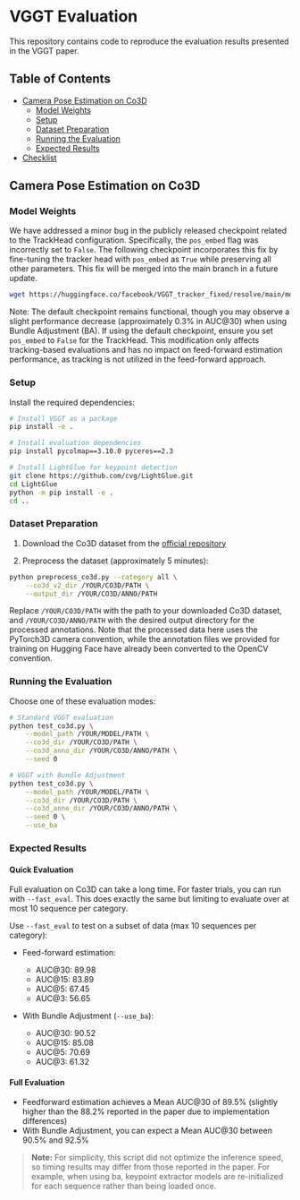 # VGGT Evaluation

This repository contains code to reproduce the evaluation results presented in the VGGT paper.

## Table of Contents

- [Camera Pose Estimation on Co3D](#camera-pose-estimation-on-co3d)
  - [Model Weights](#model-weights)
  - [Setup](#setup)
  - [Dataset Preparation](#dataset-preparation)
  - [Running the Evaluation](#running-the-evaluation)
  - [Expected Results](#expected-results)
- [Checklist](#checklist)

## Camera Pose Estimation on Co3D

### Model Weights

We have addressed a minor bug in the publicly released checkpoint related to the TrackHead configuration. Specifically, the `pos_embed` flag was incorrectly set to `False`. The following checkpoint incorporates this fix by fine-tuning the tracker head with `pos_embed` as `True` while preserving all other parameters. This fix will be merged into the main branch in a future update.

```bash
wget https://huggingface.co/facebook/VGGT_tracker_fixed/resolve/main/model_tracker_fixed_e20.pt
```

Note: The default checkpoint remains functional, though you may observe a slight performance decrease (approximately 0.3% in AUC@30) when using Bundle Adjustment (BA). If using the default checkpoint, ensure you set `pos_embed` to `False` for the TrackHead. This modification only affects tracking-based evaluations and has no impact on feed-forward estimation performance, as tracking is not utilized in the feed-forward approach.

### Setup

Install the required dependencies:

```bash
# Install VGGT as a package
pip install -e .

# Install evaluation dependencies
pip install pycolmap==3.10.0 pyceres==2.3

# Install LightGlue for keypoint detection
git clone https://github.com/cvg/LightGlue.git
cd LightGlue
python -m pip install -e .
cd ..
```

### Dataset Preparation

1. Download the Co3D dataset from the [official repository](https://github.com/facebookresearch/co3d)

2. Preprocess the dataset (approximately 5 minutes):
```bash
python preprocess_co3d.py --category all \
    --co3d_v2_dir /YOUR/CO3D/PATH \
    --output_dir /YOUR/CO3D/ANNO/PATH
```

   Replace `/YOUR/CO3D/PATH` with the path to your downloaded Co3D dataset, and `/YOUR/CO3D/ANNO/PATH` with the desired output directory for the processed annotations. Note that the processed data here uses the PyTorch3D camera convention, while the annotation files we provided for training on Hugging Face have already been converted to the OpenCV convention.



### Running the Evaluation

Choose one of these evaluation modes:

```bash
# Standard VGGT evaluation
python test_co3d.py \
    --model_path /YOUR/MODEL/PATH \
    --co3d_dir /YOUR/CO3D/PATH \
    --co3d_anno_dir /YOUR/CO3D/ANNO/PATH \
    --seed 0

# VGGT with Bundle Adjustment
python test_co3d.py \
    --model_path /YOUR/MODEL/PATH \
    --co3d_dir /YOUR/CO3D/PATH \
    --co3d_anno_dir /YOUR/CO3D/ANNO/PATH \
    --seed 0 \
    --use_ba
```




### Expected Results

#### Quick Evaluation
Full evaluation on Co3D can take a long time. For faster trials, you can run with ```--fast_eval```. This does exactly the same but limiting to evaluate over at most 10 sequence per category.

Use `--fast_eval` to test on a subset of data (max 10 sequences per category):

- Feed-forward estimation:
  - AUC@30: 89.98
  - AUC@15: 83.89
  - AUC@5: 67.45
  - AUC@3: 56.65

- With Bundle Adjustment (`--use_ba`):
  - AUC@30: 90.52
  - AUC@15: 85.08
  - AUC@5: 70.69
  - AUC@3: 61.32

#### Full Evaluation

- Feedforward estimation achieves a Mean AUC@30 of 89.5% (slightly higher than the 88.2% reported in the paper due to implementation differences)
- With Bundle Adjustment, you can expect a Mean AUC@30 between 90.5% and 92.5%

> **Note:** For simplicity, this script did not optimize the inference speed, so timing results may differ from those reported in the paper. For example, when using ba, keypoint extractor models are re-initialized for each sequence rather than being loaded once.